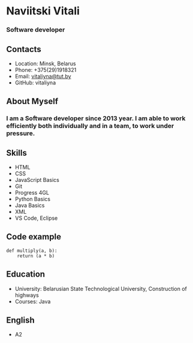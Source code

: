 # Naviitski Vitali
### Software developer
## Contacts
* Location: Minsk, Belarus
* Phone: +375(29)1918321
* Email: vitaliyna@tut.by
* GitHub: vitaliyna

## About Myself

### I am a Software developer since 2013 year. I am able to work efficiently both individually and in a team, to work under pressure.

## Skills 
* HTML
* CSS
* JavaScript Basics
* Git
* Progress 4GL
* Python Basics
* Java Basics
* XML
* VS Code, Eclipse 

## Code example
```
def multiply(a, b):
    return (a * b)
```
## Education
* University: Belarusian State Technological University, Construction of highways
* Courses: Java

## English
* A2
